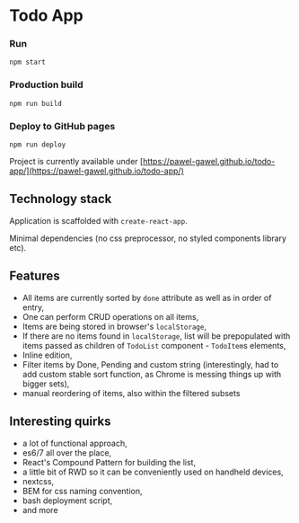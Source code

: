 # Todo App

### Run

```
npm start
```

### Production build

```
npm run build
```

### Deploy to GitHub pages

```
npm run deploy
```

Project is currently available under [https://pawel-gawel.github.io/todo-app/](https://pawel-gawel.github.io/todo-app/)

## Technology stack

Application is scaffolded with `create-react-app`.

Minimal dependencies (no css preprocessor, no styled components library etc).

## Features 

- All items are currently sorted by `done` attribute as well as in order of entry,
- One can perform CRUD operations on all items,
- Items are being stored in browser's `localStorage`,
- If there are no items found in `localStorage`, list will be prepopulated with items passed as children of `TodoList` component - `TodoItem`s elements,
- Inline edition,
- Filter items by Done, Pending and custom string (interestingly, had to add custom stable sort function, as Chrome is messing things up with bigger sets),
- manual reordering of items, also within the filtered subsets

## Interesting quirks
 - a lot of functional approach,
 - es6/7 all over the place,
 - React's Compound Pattern for building the list,
 - a little bit of RWD so it can be conveniently used on handheld devices,
 - nextcss,
 - BEM for css naming convention,
 - bash deployment script,
 - and more
